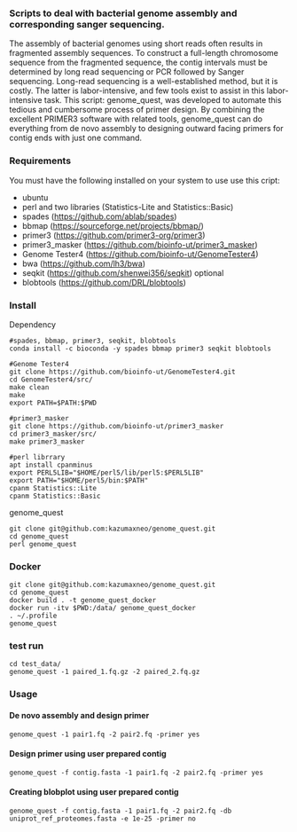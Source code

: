     
### Scripts to deal with bacterial genome assembly and corresponding sanger sequencing.  
The assembly of bacterial genomes using short reads often results in fragmented assembly sequences. To construct a full-length chromosome sequence from the fragmented sequence, the contig intervals must be determined by long read sequencing or PCR followed by Sanger sequencing. Long-read sequencing is a well-established method, but it is costly. The latter is labor-intensive, and few tools exist to assist in this labor-intensive task. This script: genome_quest, was developed to automate this tedious and cumbersome process of primer design. By combining the excellent PRIMER3 software with related tools, genome_quest can do everything from de novo assembly to designing outward facing primers for contig ends with just one command.



### Requirements

You must have the following installed on your system to use use this cript:
* ubuntu
* perl and two libraries (Statistics-Lite and Statistics::Basic)
* spades (<https://github.com/ablab/spades>)
* bbmap (<https://sourceforge.net/projects/bbmap/>)
* primer3 (<https://github.com/primer3-org/primer3>)
* primer3_masker (<https://github.com/bioinfo-ut/primer3_masker>)
* Genome Tester4 (<https://github.com/bioinfo-ut/GenomeTester4>)
* bwa (<https://github.com/lh3/bwa>)  
* seqkit (<https://github.com/shenwei356/seqkit>)
optional
* blobtools (<https://github.com/DRL/blobtools>)


### Install
Dependency

    #spades, bbmap, primer3, seqkit, blobtools
    conda install -c bioconda -y spades bbmap primer3 seqkit blobtools
    
    #Genome Tester4
    git clone https://github.com/bioinfo-ut/GenomeTester4.git
    cd GenomeTester4/src/
    make clean
    make
    export PATH=$PATH:$PWD
    
    #primer3_masker 
    git clone https://github.com/bioinfo-ut/primer3_masker 
    cd primer3_masker/src/ 
    make primer3_masker
    
    #perl librrary
    apt install cpanminus
    export PERL5LIB="$HOME/perl5/lib/perl5:$PERL5LIB"
    export PATH="$HOME/perl5/bin:$PATH"
    cpanm Statistics::Lite
    cpanm Statistics::Basic
    
    

genome_quest
    
    git clone git@github.com:kazumaxneo/genome_quest.git
    cd genome_quest
    perl genome_quest

### Docker
    
    git clone git@github.com:kazumaxneo/genome_quest.git
    cd genome_quest
    docker build . -t genome_quest_docker
    docker run -itv $PWD:/data/ genome_quest_docker
    . ~/.profile
    genome_quest

### test run
    
    cd test_data/
    genome_quest -1 paired_1.fq.gz -2 paired_2.fq.gz

### Usage
#### De novo assembly and design primer

    genome_quest -1 pair1.fq -2 pair2.fq -primer yes  
#### Design primer using user prepared contig  

    genome_quest -f contig.fasta -1 pair1.fq -2 pair2.fq -primer yes 
#### Creating blobplot using user prepared contig

    genome_quest -f contig.fasta -1 pair1.fq -2 pair2.fq -db uniprot_ref_proteomes.fasta -e 1e-25 -primer no 


